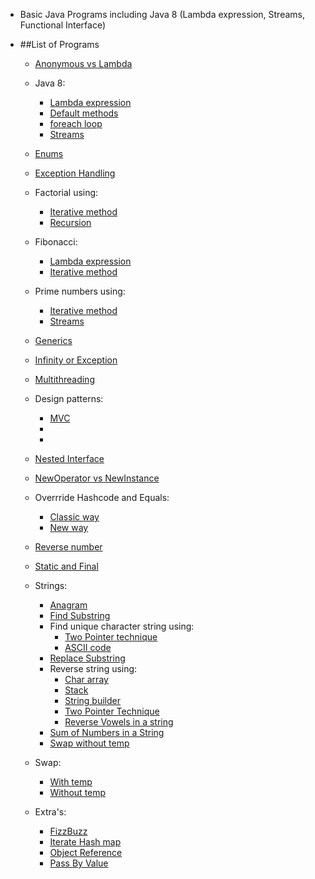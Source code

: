 * Basic Java Programs including Java 8 (Lambda expression, Streams, Functional Interface)
* ##List of Programs

  * [Anonymous vs Lambda](https://github.com/pratham87/BasicJavaPrograms/tree/master/src/main/java/anonymousVsLambda)
  
  * Java 8:
    * [Lambda expression](https://github.com/pratham87/BasicJavaPrograms/tree/master/src/main/java/lambdaExpressionExamples)
    * [Default methods](https://github.com/pratham87/BasicJavaPrograms/tree/master/src/main/java/defaultMethodsJava8)
    * [foreach loop](https://github.com/pratham87/BasicJavaPrograms/tree/master/src/main/java/java8foreachExamples)
    * [Streams](https://github.com/pratham87/BasicJavaPrograms/tree/master/src/main/java/streamsJava8)
  
  * [Enums](https://github.com/pratham87/BasicJavaPrograms/tree/master/src/main/java/enumsExample)
  
  * [Exception Handling](https://github.com/pratham87/BasicJavaPrograms/tree/master/src/main/java/exceptionHandling)
  
  * Factorial using:
    * [Iterative method](https://github.com/pratham87/BasicJavaPrograms/blob/master/src/main/java/factorial/Factorial.java)
    * [Recursion](https://github.com/pratham87/BasicJavaPrograms/blob/master/src/main/java/factorial/FactorialUsingRecursion.java)
  
  * Fibonacci:
    * [Lambda expression](https://github.com/pratham87/BasicJavaPrograms/blob/master/src/main/java/fibonacciUsingLambda/Fibonacci.java)
    * [Iterative method](https://github.com/pratham87/BasicJavaPrograms/blob/master/src/main/java/fibonacciUsingLambda/FibonacciIterativeWay.java)
  
  * Prime numbers using:
    * [Iterative method](https://github.com/pratham87/BasicJavaPrograms/blob/master/src/main/java/generatePrimeNumbers/GeneratePrimeNumbersExample.java)
    * [Streams](https://github.com/pratham87/BasicJavaPrograms/blob/master/src/main/java/generatePrimeNumbers/PrimeNumberUsingStream.java)
  
  * [Generics](https://github.com/pratham87/BasicJavaPrograms/tree/master/src/main/java/genericExample)
  
  * [Infinity or Exception](https://github.com/pratham87/BasicJavaPrograms/tree/master/src/main/java/infinityOrException)
  
  * [Multithreading](https://github.com/pratham87/BasicJavaPrograms/blob/master/src/main/java/multithreading/RunnableDemo.java)
  
  * Design patterns:
    * [MVC](https://github.com/pratham87/BasicJavaPrograms/tree/master/src/main/java/mvcDesignPattern)
    * []()
    * []()
  
  * [Nested Interface](https://github.com/pratham87/BasicJavaPrograms/tree/master/src/main/java/nestedInterface)
  
  * [NewOperator vs NewInstance](https://github.com/pratham87/BasicJavaPrograms/tree/master/src/main/java/newOperatorVSnewInstance)
  
  * Overrride Hashcode and Equals:
    * [Classic way](https://github.com/pratham87/BasicJavaPrograms/blob/master/src/main/java/overrrideHashcodeAndEquals/UserClassicWay.java)
    * [New way](https://github.com/pratham87/BasicJavaPrograms/blob/master/src/main/java/overrrideHashcodeAndEquals/UserNewWay.java)
  
  * [Reverse number](https://github.com/pratham87/BasicJavaPrograms/blob/master/src/main/java/reverseNumber/ReverseNumber.java)
  
  * [Static and Final](https://github.com/pratham87/BasicJavaPrograms/tree/master/src/main/java/staticAndFinal)
  
  * Strings:
    * [Anagram](https://github.com/pratham87/BasicJavaPrograms/blob/master/src/main/java/strings/Anagram.java)
    * [Find Substring](https://github.com/pratham87/BasicJavaPrograms/blob/master/src/main/java/strings/FindSubString.java)
    * Find unique character string using:
      * [Two Pointer technique](https://github.com/pratham87/BasicJavaPrograms/blob/master/src/main/java/strings/FindUniqueCharacterStringUsing2Pointer.java)
      * [ASCII code](https://github.com/pratham87/BasicJavaPrograms/blob/master/src/main/java/strings/FindUniqueCharacterStringUsingASCIIcode.java)
    * [Replace Substring](https://github.com/pratham87/BasicJavaPrograms/blob/master/src/main/java/strings/ReplaceSubstring.java)
    * Reverse string using:
      * [Char array](https://github.com/pratham87/BasicJavaPrograms/blob/master/src/main/java/strings/ReverseStringUsingCharArray.java)
      * [Stack](https://github.com/pratham87/BasicJavaPrograms/blob/master/src/main/java/strings/ReverseStringUsingStack.java)
      * [String builder](https://github.com/pratham87/BasicJavaPrograms/blob/master/src/main/java/strings/ReverseStringUsingStringBuilder.java)
      * [Two Pointer Technique](https://github.com/pratham87/BasicJavaPrograms/blob/master/src/main/java/strings/ReverseStringUsingTwoPointerTechnique.java)
      * [Reverse Vowels in a string](https://github.com/pratham87/BasicJavaPrograms/blob/master/src/main/java/strings/ReverseVowelsInAString.java)
    * [Sum of Numbers in a String](https://github.com/pratham87/BasicJavaPrograms/blob/master/src/main/java/strings/SumOfNumbersInString.java)
    * [Swap without temp](https://github.com/pratham87/BasicJavaPrograms/blob/master/src/main/java/swap/SwapStringsWithoutTemp.java)
  
  * Swap:
    * [With temp](https://github.com/pratham87/BasicJavaPrograms/blob/master/src/main/java/swap/SwapNumbersWithTemp.java)
    * [Without temp](https://github.com/pratham87/BasicJavaPrograms/blob/master/src/main/java/swap/SwapNumbersWithoutTemp.java)
  
  * Extra's:
    * [FizzBuzz](https://github.com/pratham87/BasicJavaPrograms/blob/master/src/main/java/extras/FizzBuzz.java)
    * [Iterate Hash map](https://github.com/pratham87/BasicJavaPrograms/blob/master/src/main/java/extras/IterateHashMap.java)
    * [Object Reference](https://github.com/pratham87/BasicJavaPrograms/blob/master/src/main/java/extras/ObjectReference.java)
    * [Pass By Value](https://github.com/pratham87/BasicJavaPrograms/blob/master/src/main/java/extras/PassByValue.java)
